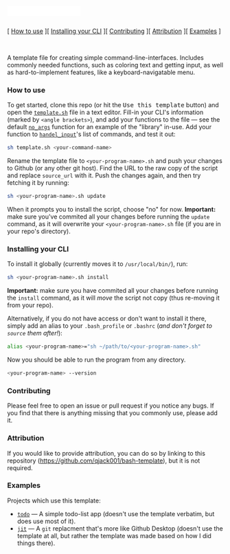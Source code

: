 <h1>
	<a href="https://github.com/qjack001/bash-template?=new">
		<img src="logo.svg" width="170.13" height="24" alt="template.sh logo">
	</a>
</h1>

[ [How to use](#how-to-use) ][ [Installing your CLI](#installing-your-cli) ][ [Contributing](#contributing) ][ [Attribution](#attribution) ][ [Examples](#examples) ]

<br>

A template file for creating simple command-line-interfaces. Includes commonly needed functions, such as coloring text and getting input, as well as hard-to-implement features, like a keyboard-navigatable menu.

### How to use

To get started, clone this repo (or hit the <kbd>Use this template</kbd> button) and open the [`template.sh`](template.sh) file in a text editor. Fill-in your CLI's information (marked by `<angle brackets>`), and add your functions to the file — see the default [`no_args`](template.sh#L45) function for an example of the "library" in-use. Add your function to [`handel_input`](template.sh#L14)'s list of commands, and test it out:

```bash
sh template.sh <your-command-name>
```



Rename the template file to `<your-program-name>.sh` and push your changes to Github (or any other git host). Find the URL to the raw copy of the script and replace `source_url` with it. Push the changes again, and then try fetching it by running:

```bash
sh <your-program-name>.sh update
```

When it prompts you to install the script, choose "no" for now. **Important:** make sure you've commited all your changes before running the `update` command, as it will overwrite your `<your-program-name>.sh` file (if you are in your repo's directory).

### Installing your CLI

To install it globally (currently moves it to `/usr/local/bin/`), run:

```bash
sh <your-program-name>.sh install
```

**Important:** make sure you have commited all your changes before running the `install` command, as it will _move_ the script not copy (thus re-moving it from your repo).

Alternatively, if you do not have access or don't want to install it there, simply add an alias to your `.bash_profile` or `.bashrc` (_and don't forget to `source` them after!_):

```bash
alias <your-program-name>="sh ~/path/to/<your-program-name>.sh"
```

Now you should be able to run the program from any directory.

```bash
<your-program-name> --version
```

### Contributing

Please feel free to open an issue or pull request if you notice any bugs. If you find that there is anything missing that you commonly use, please add it.

### Attribution

If you would like to provide attribution, you can do so by linking to this repository (https://github.com/qjack001/bash-template), but it is not required.

### Examples

Projects which use this template:

- [`todo`](https://github.com/qjack001/todo) — A simple todo-list app (doesn't use the template verbatim, but does use most of it).
- [`jit`](https://github.com/qjack001/jit) — A `git` replacment that's more like Github Desktop (doesn't use the template at all, but rather the template was made based on how I did things there).
